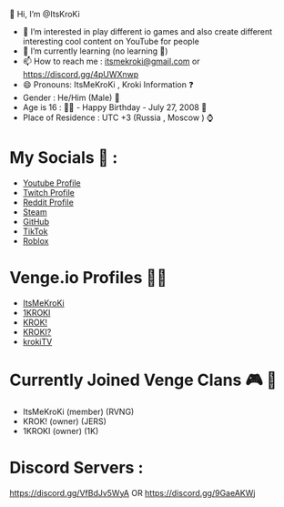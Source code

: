 👋 Hi, I’m @ItsKroKi
- 👀 I’m interested in play different io games and also create different interesting cool content on YouTube for people
- 🌱 I’m currently learning (no learning 🥲)
- 📫 How to reach me : itsmekroki@gmail.com or https://discord.gg/4pUWXnwp
- 😄 Pronouns: ItsMeKroKi , Kroki
Information ❓
- Gender : He/Him (Male) :identification_card: 
- Age is 16 : :technologist:  - Happy Birthday - July 27, 2008 :partying_face: 
- Place of Residence : UTC +3 (Russia , Moscow ) :watch: 
# My  Socials :link:   :
- [ Youtube Profile](https://www.youtube.com/channel/UCul1Bg1ftHbF2tWFyiAyFKA)
- [Twitch Profile](https://www.twitch.tv/itsmekroki)
- [Reddit Profile](https://www.reddit.com/user/ItsMeKroKi/)
- [ Steam](https://steamcommunity.com/profiles/76561199812330583/home)
- [ GitHub](https://github.com/ItsKroKi)
- [ TikTok](https://www.tiktok.com/@itskroki)
- [Roblox]( https://www.roblox.com/users/7761177435/profile)
#  Venge.io Profiles :technologist: 
-  [ItsMeKroKi](https://social.venge.io/?player#itsmekroki)
-  [1KROKI](https://social.venge.io/?player#1KROKI)
-  [KROK!](https://social.venge.io/?player#KROK!)
-  [KROKI?](https://social.venge.io/?player#KROKI?)
-  [krokiTV](https://social.venge.io/?player#krokiTV)
#  Currently Joined Venge Clans :video_game: :busts_in_silhouette: 
- ItsMeKroKi (member) (RVNG)
- KROK! (owner) (JERS)
- 1KROKI (owner) (1K)
#  Discord Servers :
https://discord.gg/VfBdJv5WyA OR
https://discord.gg/9GaeAKWj
